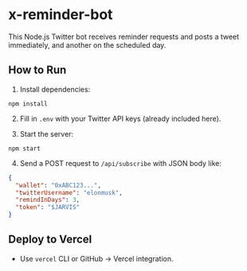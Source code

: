 # x-reminder-bot

This Node.js Twitter bot receives reminder requests and posts a tweet immediately, and another on the scheduled day.

## How to Run

1. Install dependencies:

```
npm install
```

2. Fill in `.env` with your Twitter API keys (already included here).

3. Start the server:

```
npm start
```

4. Send a POST request to `/api/subscribe` with JSON body like:

```json
{
  "wallet": "0xABC123...",
  "twitterUsername": "elonmusk",
  "remindInDays": 3,
  "token": "$JARVIS"
}
```

## Deploy to Vercel

- Use `vercel` CLI or GitHub → Vercel integration.
